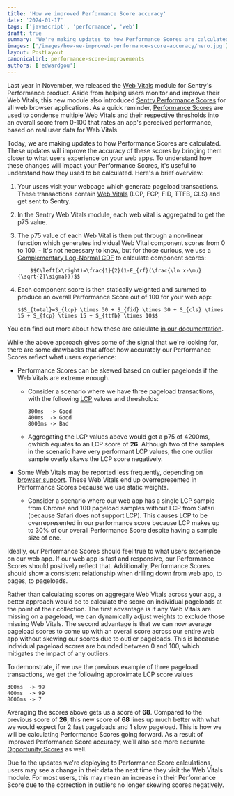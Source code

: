 ```yaml
---
title: 'How we improved Performance Score accuracy'
date: '2024-01-17'
tags: ['javascript', 'performance', 'web']
draft: true
summary: "We're making updates to how Performance Scores are calculated in the Web Vitals module, which will bring them closer to what your users experience."
images: ['/images/how-we-improved-performance-score-accuracy/hero.jpg']
layout: PostLayout
canonicalUrl: performance-score-improvements
authors: ['edwardgou']
---
```


Last year in November, we released the [Web Vitals](https://docs.sentry.io/product/performance/web-vitals/) module for Sentry's Performance product. Aside from helping users monitor and improve their Web Vitals, this new module also introduced [Sentry Performance Scores](https://docs.sentry.io/product/performance/web-vitals/#performance-score) for all web browser applications. As a quick reminder, [Performance Scores](https://docs.sentry.io/product/performance/web-vitals/#performance-score) are used to condense multiple Web Vitals and their respective thresholds into an overall score from 0-100 that rates an app's perceived performance, based on real user data for Web Vitals.

Today, we are making updates to how Performance Scores are calculated. These updates will improve the accuracy of these scores by bringing them closer to what users experience on your web apps. To understand how these changes will impact your Performance Scores, it's useful to understand how they used to be calculated. Here's a brief overview:

1.  Your users visit your webpage which generate pageload transactions. These transactions contain [Web Vitals](https://docs.sentry.io/product/performance/web-vitals/) (LCP, FCP, FID, TTFB, CLS) and get sent to Sentry.
2.  In the Sentry Web Vitals module, each web vital is aggregated to get the p75 value.
3.  The p75 value of each Web Vital is then put through a non-linear function which generates individual Web Vital component scores from 0 to 100. - It's not necessary to know, but for those curious, we use a [Complementary Log-Normal CDF](https://www.desmos.com/calculator/ejhjazajbd) to calculate component scores:

            $$C\left(x\right)=\frac{1}{2}(1-E_{rf}(\frac{\ln x-\mu}{\sqrt{2}\sigma}))$$

4.  Each component score is then statically weighted and summed to produce an overall Performance Score out of 100 for your web app:

        $$S_{total}=S_{lcp} \times 30 + S_{fid} \times 30 + S_{cls} \times 15 + S_{fcp} \times 15 + S_{ttfb} \times 10$$

You can find out more about how these are calculate [in our documentation](https://docs.sentry.io/product/performance/web-vitals/#performance-score).

While the above approach gives some of the signal that we're looking for, there are some drawbacks that affect how accurately our Performance Scores reflect what users experience:

- Performance Scores can be skewed based on outlier pageloads if the Web Vitals are extreme enough.

  - Consider a scenario where we have three pageload transactions, with the following [LCP](https://docs.sentry.io/product/performance/web-vitals/#largest-contentful-paint-lcp) values and thresholds:
    ```
    300ms  -> Good
    400ms  -> Good
    8000ms -> Bad
    ```
  - Aggregating the LCP values above would get a p75 of 4200ms, qwhich equates to an LCP score of **26**. Although two of the samples in the scenario have very performant LCP values, the one outlier sample overly skews the LCP score negatively.

- Some Web Vitals may be reported less frequently, depending on [browser support](https://docs.sentry.io/product/performance/web-vitals/#browser-support). These Web Vitals end up overrepresented in Performance Scores because we use static weights.
  - Consider a scenario where our web app has a single LCP sample from Chrome and 100 pageload samples without LCP from Safari (because Safari does not support LCP). This causes LCP to be overrepresented in our performance score because LCP makes up to 30% of our overall Performance Score despite having a sample size of one.

Ideally, our Performance Scores should feel true to what users experience on our web app. If our web app is fast and responsive, our Performance Scores should positively reflect that. Additionally, Performance Scores should show a consistent relationship when drilling down from web app, to pages, to pageloads.

Rather than calculating scores on aggregate Web Vitals across your app, a better approach would be to calculate the score on individual pageloads at the point of their collection. The first advantage is if any Web Vitals are missing on a pageload, we can dynamically adjust weights to exclude those missing Web Vitals. The second advantage is that we can now average pageload scores to come up with an overall score across our entire web app without skewing our scores due to outlier pageloads. This is because individual pageload scores are bounded between 0 and 100, which mitigates the impact of any outliers.

To demonstrate, if we use the previous example of three pageload transactions, we get the following approximate LCP score values

```
300ms  -> 99
400ms  -> 99
8000ms -> 7
```

Averaging the scores above gets us a score of **68**. Compared to the previous score of **26**, this new score of **68** lines up much better with what we would expect for 2 fast pageloads and 1 slow pageload. This is how we will be calculating Performance Scores going forward. As a result of improved Performance Score accuracy, we’ll also see more accurate [Opportunity Scores](https://docs.sentry.io/product/performance/web-vitals/#opportunity) as well.

Due to the updates we're deploying to Performance Score calculations, users may see a change in their data the next time they visit the Web Vitals module. For most users, this may mean an increase in their Performance Score due to the correction in outliers no longer skewing scores negatively.
